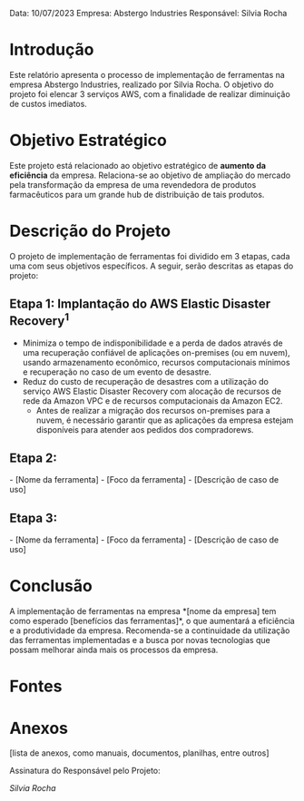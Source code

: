 Data: 10/07/2023
Empresa: Abstergo Industries 
Responsável: Silvia Rocha

<h1>Introdução</h1>
Este relatório apresenta o processo de implementação de ferramentas na empresa Abstergo Industries, realizado por Silvia Rocha. O objetivo do projeto foi elencar 3 serviços AWS, com a finalidade de realizar diminuição de custos imediatos.

<h1>Objetivo Estratégico</h1> 
Este projeto está relacionado ao objetivo estratégico de <b>aumento da eficiência</b> da empresa. Relaciona-se ao objetivo de ampliação do mercado pela transformação da empresa de uma revendedora de produtos farmacêuticos para um grande hub de distribuição de tais produtos.

<h1>Descrição do Projeto</h1>
O projeto de implementação de ferramentas foi dividido em 3 etapas, cada uma com seus objetivos específicos. A seguir, serão descritas as etapas do projeto:

<h2>Etapa 1: Implantação do AWS Elastic Disaster Recovery<sup>1</sup></h2>

* Minimiza o tempo de indisponibilidade e a perda de dados através de uma recuperação confiável de aplicações on-premises (ou em nuvem), usando armazenamento econômico, recursos computacionais mínimos e recuperação no caso de um evento de desastre.
* Reduz do custo de recuperação de desastres com a utilização do serviço AWS Elastic Disaster Recovery com alocação de recursos de rede da Amazon VPC e de recursos computacionais da Amazon EC2.
  * Antes de realizar a migração dos recursos on-premises para a nuvem, é necessário garantir que as aplicações da empresa estejam disponíveis para atender aos pedidos dos compradorews.

<h2>Etapa 2:</h2> 
- [Nome da ferramenta]
- [Foco da ferramenta]
- [Descrição de caso de uso]

<h2>Etapa 3:</h2> 
- [Nome da ferramenta]
- [Foco da ferramenta]
- [Descrição de caso de uso]



<h1>Conclusão</h1>
A implementação de ferramentas na empresa *[nome da empresa] tem como esperado [benefícios das ferramentas]*, o que aumentará a eficiência e a produtividade da empresa. Recomenda-se a continuidade da utilização das ferramentas implementadas e a busca por novas tecnologias que possam melhorar ainda mais os processos da empresa.

<h1>Fontes</h1>

<h1>Anexos</h1>

[lista de anexos, como manuais, documentos, planilhas, entre outros]

Assinatura do Responsável pelo Projeto:

<i>Silvia Rocha</i>